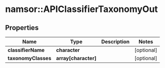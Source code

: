 # namsor::APIClassifierTaxonomyOut

## Properties
Name | Type | Description | Notes
------------ | ------------- | ------------- | -------------
**classifierName** | **character** |  | [optional] 
**taxonomyClasses** | **array[character]** |  | [optional] 


